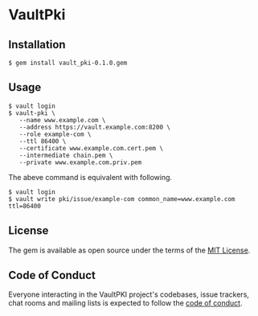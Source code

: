 # VaultPki

## Installation

    $ gem install vault_pki-0.1.0.gem

## Usage

```console
$ vault login
$ vault-pki \
   --name www.example.com \
   --address https://vault.example.com:8200 \
   --role example-com \
   --ttl 86400 \
   --certificate www.example.com.cert.pem \
   --intermediate chain.pem \
   --private www.example.com.priv.pem
```

The abeve command is equivalent with following.

```
$ vault login
$ vault write pki/issue/example-com common_name=www.example.com ttl=86400
```

## License

The gem is available as open source under the terms of the [MIT License](http://opensource.org/licenses/MIT).

## Code of Conduct

Everyone interacting in the VaultPKI project's codebases, issue trackers, chat rooms and mailing lists is expected to follow the [code of conduct](https://github.com/sischkg/vault_pki/blob/master/CODE_OF_CONDUCT.md).
